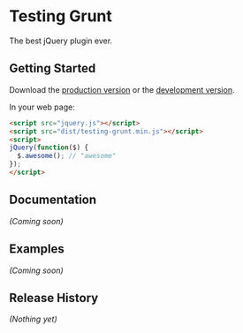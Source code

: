 # Testing Grunt

The best jQuery plugin ever.

## Getting Started
Download the [production version][min] or the [development version][max].

[min]: https://raw.github.com/helena-bond/node.js/master/dist/testing-grunt.min.js
[max]: https://raw.github.com/helena-bond/node.js/master/dist/testing-grunt.js

In your web page:

```html
<script src="jquery.js"></script>
<script src="dist/testing-grunt.min.js"></script>
<script>
jQuery(function($) {
  $.awesome(); // "awesome"
});
</script>
```

## Documentation
_(Coming soon)_

## Examples
_(Coming soon)_

## Release History
_(Nothing yet)_
